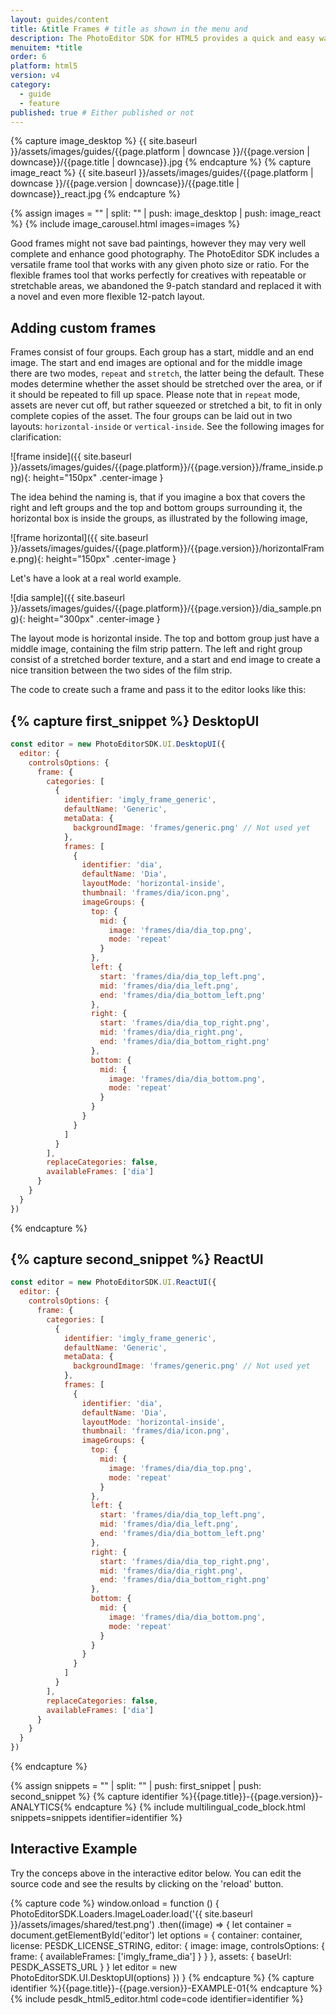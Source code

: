 ```yaml
---
layout: guides/content
title: &title Frames # title as shown in the menu and
description: The PhotoEditor SDK for HTML5 provides a quick and easy way for adding frames to any creative. Learn how to add custom frame assets to the library.
menuitem: *title
order: 6
platform: html5
version: v4
category:
  - guide
  - feature
published: true # Either published or not
---
```

<!-- ![{{page.title}} tool]({{ site.baseurl }}/assets/images/guides/{{page.platform | downcase }}/{{page.version | downcase}}/{{page.title | downcase}}.jpg){: .center-image style="padding: 20px; max-height: 400px;"} -->

{% capture image_desktop %}
{{ site.baseurl }}/assets/images/guides/{{page.platform | downcase }}/{{page.version | downcase}}/{{page.title | downcase}}.jpg
{% endcapture %}
{% capture image_react %}
{{ site.baseurl }}/assets/images/guides/{{page.platform | downcase }}/{{page.version | downcase}}/{{page.title | downcase}}_react.jpg
{% endcapture %}

{% assign images = "" | split: "" | push: image_desktop | push: image_react %}
{% include image_carousel.html images=images %}

Good frames might not save bad paintings, however they may very well complete and enhance good photography. The PhotoEditor SDK includes a versatile frame tool that works with any given photo size or ratio. For the flexible frames tool that works perfectly for creatives with repeatable or stretchable areas, we abandoned the 9-patch standard and replaced it with a novel and even more flexible 12-patch layout.

## Adding custom frames

Frames consist of four groups. Each group has a start, middle and an end image. The start and end images are optional and for the middle image there are two modes, `repeat` and `stretch`, the latter being the default. These modes determine whether the asset should be stretched over the area, or if it should be repeated to fill up space. Please note that in `repeat` mode, assets are never cut off, but rather squeezed or stretched a bit, to fit in only complete copies of the asset.
The four groups can be laid out in two layouts: `horizontal-inside` or `vertical-inside`. See the following images for clarification:

![frame inside]({{ site.baseurl }}/assets/images/guides/{{page.platform}}/{{page.version}}/frame_inside.png){: height="150px" .center-image }

The idea behind the naming is, that if you imagine a box that covers the right and left groups and the top and bottom groups surrounding it,
the horizontal box is inside the groups, as illustrated by the following image,

![frame horizontal]({{ site.baseurl }}/assets/images/guides/{{page.platform}}/{{page.version}}/horizontalFrame.png){: height="150px" .center-image }

Let's have a look at a real world example.

![dia sample]({{ site.baseurl }}/assets/images/guides/{{page.platform}}/{{page.version}}/dia_sample.png){: height="300px" .center-image }

The layout mode is horizontal inside. The top and bottom group just have a middle image, containing the film strip pattern.
The left and right group consist of a stretched border texture, and a start and end image to create a nice transition between the two sides of the film strip.

The code to create such a frame and pass it to the editor looks like this:

{% capture first_snippet %}
DesktopUI
---
```js
const editor = new PhotoEditorSDK.UI.DesktopUI({
  editor: {
    controlsOptions: {
      frame: {
        categories: [
          {
            identifier: 'imgly_frame_generic',
            defaultName: 'Generic',
            metaData: {
              backgroundImage: 'frames/generic.png' // Not used yet
            },
            frames: [
              {
                identifier: 'dia',
                defaultName: 'Dia',
                layoutMode: 'horizontal-inside',
                thumbnail: 'frames/dia/icon.png',
                imageGroups: {
                  top: {
                    mid: {
                      image: 'frames/dia/dia_top.png',
                      mode: 'repeat'
                    }
                  },
                  left: {
                    start: 'frames/dia/dia_top_left.png',
                    mid: 'frames/dia/dia_left.png',
                    end: 'frames/dia/dia_bottom_left.png'
                  },
                  right: {
                    start: 'frames/dia/dia_top_right.png',
                    mid: 'frames/dia/dia_right.png',
                    end: 'frames/dia/dia_bottom_right.png'
                  },
                  bottom: {
                    mid: {
                      image: 'frames/dia/dia_bottom.png',
                      mode: 'repeat'
                    }
                  }
                }
              }
            ]
          }
        ],
        replaceCategories: false,
        availableFrames: ['dia']
      }
    }
  }
})
```
{% endcapture %}

{% capture second_snippet %}
ReactUI
---
```js
const editor = new PhotoEditorSDK.UI.ReactUI({
  editor: {
    controlsOptions: {
      frame: {
        categories: [
          {
            identifier: 'imgly_frame_generic',
            defaultName: 'Generic',
            metaData: {
              backgroundImage: 'frames/generic.png' // Not used yet
            },
            frames: [
              {
                identifier: 'dia',
                defaultName: 'Dia',
                layoutMode: 'horizontal-inside',
                thumbnail: 'frames/dia/icon.png',
                imageGroups: {
                  top: {
                    mid: {
                      image: 'frames/dia/dia_top.png',
                      mode: 'repeat'
                    }
                  },
                  left: {
                    start: 'frames/dia/dia_top_left.png',
                    mid: 'frames/dia/dia_left.png',
                    end: 'frames/dia/dia_bottom_left.png'
                  },
                  right: {
                    start: 'frames/dia/dia_top_right.png',
                    mid: 'frames/dia/dia_right.png',
                    end: 'frames/dia/dia_bottom_right.png'
                  },
                  bottom: {
                    mid: {
                      image: 'frames/dia/dia_bottom.png',
                      mode: 'repeat'
                    }
                  }
                }
              }
            ]
          }
        ],
        replaceCategories: false,
        availableFrames: ['dia']
      }
    }
  }
})
```
{% endcapture %}

{% assign snippets = "" | split: "" | push: first_snippet | push: second_snippet %}
{% capture identifier %}{{page.title}}-{{page.version}}-ANALYTICS{% endcapture %}
{% include multilingual_code_block.html snippets=snippets identifier=identifier %}

## Interactive Example

Try the conceps above in the interactive editor below. You can edit the source code and see the results by clicking on the 'reload' button.

{% capture code %}
window.onload = function () {
        PhotoEditorSDK.Loaders.ImageLoader.load('{{ site.baseurl }}/assets/images/shared/test.png')
          .then((image) => {
            let container = document.getElementById('editor')
            let options = {
              container: container,
              license: PESDK_LICENSE_STRING,
              editor: {
                image: image,
                controlsOptions: {
                  frame: {
                    availableFrames: ['imgly_frame_dia']
                  }
                }
              },
              assets: {
                baseUrl: PESDK_ASSETS_URL
              }
            }
            let editor = new PhotoEditorSDK.UI.DesktopUI(options)
        })
      }
{% endcapture %}
{% capture identifier %}{{page.title}}-{{page.version}}-EXAMPLE-01{% endcapture %}
{% include pesdk_html5_editor.html code=code identifier=identifier %}